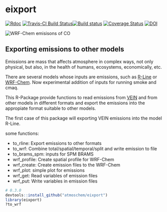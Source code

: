 # eixport
[![Rdoc](http://www.rdocumentation.org/badges/version/eixport)](http://www.rdocumentation.org/packages/eixport)
[![Travis-CI Build Status](https://travis-ci.org/atmoschem/eixport.svg?branch=master)](https://travis-ci.org/atmoschem/eixport)[![Build status](https://ci.appveyor.com/api/projects/status/frk36kmayf8yff70?svg=true)](https://ci.appveyor.com/project/Schuch666/eixport)
[![Coverage Status](https://img.shields.io/codecov/c/github/atmoschem/eixport/master.svg)](https://codecov.io/github/atmoschem/eixport?branch=master)
[![DOI](https://zenodo.org/badge/106145968.svg)](https://zenodo.org/badge/latestdoi/106145968)

![WRF-Chem emisisons of CO](https://raw.githubusercontent.com/atmoschem/eixport/master/lights_wrf.png)

## Exporting emissions to other models

Emissions are mass that affects atmosphere in complex ways, not only physical, but also, in the health of humans, ecosystems, economically, etc.

There are several models whose inputs are emissions, such as [R-Line](https://www.cmascenter.org/r-line/) or [WRF-Chem](https://ruc.noaa.gov/wrf/wrf-chem/). Now experimental addition of inputs for running smoke and cmaq.

This R-Package provide functions to read emissions from [VEIN](https://github.com/ibarraespinosa/vein) and from other models 
in different formats and export the emissions into the appropiate format suitable to other models.

The first case of this package will exporting VEIN emissions into the model R-Line.


some functions:

- to_rline: Export emissions to other formats
- to_wrf:	Combine total/spatial/temporal/split and write emission to file
- to_brams_spm:	inputs for SPM BRAMS
- wrf_profile: Create spatial profile for WRF-Chem
- wrf_create:	Create emission files to the WRF-Chem
- wrf_plot: simple plot for emissions
- wrf_get:	Read variables of emission files
- wrf_put:	Write variables in emission files


```r
# 0.3.0
devtools::install_github("atmoschem/eixport")
library(eixport)
?to_wrf
```

